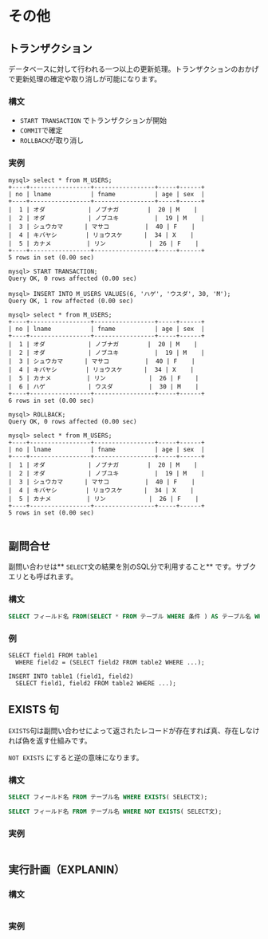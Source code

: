 #  その他 

## トランザクション 

データベースに対して行われる一つ以上の更新処理。トランザクションのおかげで更新処理の確定や取り消しが可能になります。

### 構文

- `START TRANSACTION` でトランザクションが開始
- `COMMIT`で確定
- `ROLLBACK`が取り消し



### 実例

```mysql
mysql> select * from M_USERS;
+----+-----------------+-----------------+-----+------+
| no | lname           | fname           | age | sex  |
+----+-----------------+-----------------+-----+------+
|  1 | オダ            | ノブナガ        |  20 | M    |
|  2 | オダ            | ノブユキ          |  19 | M    |
|  3 | シュウカマ      | マサコ          |  40 | F    |
|  4 | キバヤシ        | リョウスケ      |  34 | X    |
|  5 | カナメ          | リン            |  26 | F    |
+----+-----------------+-----------------+-----+------+
5 rows in set (0.00 sec)

mysql> START TRANSACTION;
Query OK, 0 rows affected (0.00 sec)

mysql> INSERT INTO M_USERS VALUES(6, 'ハゲ', 'ウスダ', 30, 'M');
Query OK, 1 row affected (0.00 sec)

mysql> select * from M_USERS;
+----+-----------------+-----------------+-----+------+
| no | lname           | fname           | age | sex  |
+----+-----------------+-----------------+-----+------+
|  1 | オダ            | ノブナガ        |  20 | M    |
|  2 | オダ            | ノブユキ          |  19 | M    |
|  3 | シュウカマ      | マサコ          |  40 | F    |
|  4 | キバヤシ        | リョウスケ      |  34 | X    |
|  5 | カナメ          | リン            |  26 | F    |
|  6 | ハゲ            | ウスダ          |  30 | M    |
+----+-----------------+-----------------+-----+------+
6 rows in set (0.00 sec)

mysql> ROLLBACK;
Query OK, 0 rows affected (0.00 sec)

mysql> select * from M_USERS;
+----+-----------------+-----------------+-----+------+
| no | lname           | fname           | age | sex  |
+----+-----------------+-----------------+-----+------+
|  1 | オダ            | ノブナガ        |  20 | M    |
|  2 | オダ            | ノブユキ          |  19 | M    |
|  3 | シュウカマ      | マサコ          |  40 | F    |
|  4 | キバヤシ        | リョウスケ      |  34 | X    |
|  5 | カナメ          | リン            |  26 | F    |
+----+-----------------+-----------------+-----+------+
5 rows in set (0.00 sec)


```


## 副問合せ 

副問い合わせは** `SELECT`文の結果を別のSQL分で利用すること** です。サブクエリとも呼ばれます。

### 構文


```sql
SELECT フィールド名 FROM(SELECT * FROM テーブル WHERE 条件 ) AS テーブル名 WHERE 条件

```


### 例

```mysql
SELECT field1 FROM table1 
  WHERE field2 = (SELECT field2 FROM table2 WHERE ...);

```

```mysql
INSERT INTO table1 (field1, field2) 
  SELECT field1, field2 FROM table2 WHERE ...);

```

## EXISTS 句 

`EXISTS`句は副問い合わせによって返されたレコードが存在すれば真、存在しなければ偽を返す仕組みです。

`NOT EXISTS` にすると逆の意味になります。

### 構文


```sql
SELECT フィールド名 FROM テーブル名 WHERE EXISTS( SELECT文);

SELECT フィールド名 FROM テーブル名 WHERE NOT EXISTS( SELECT文);
```


### 実例

```mysql

```




## 実行計画（EXPLANIN）


### 構文


```sql

```


### 実例

```mysql

```
